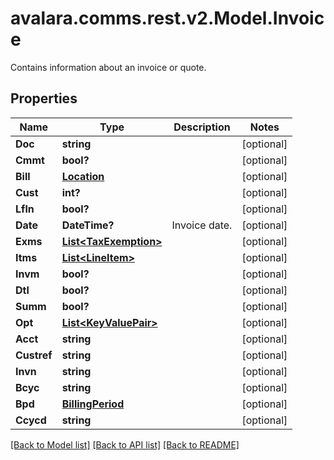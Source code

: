 # avalara.comms.rest.v2.Model.Invoice
Contains information about an invoice or quote.
## Properties

Name | Type | Description | Notes
------------ | ------------- | ------------- | -------------
**Doc** | **string** |  | [optional] 
**Cmmt** | **bool?** |  | [optional] 
**Bill** | [**Location**](Location.md) |  | [optional] 
**Cust** | **int?** |  | [optional] 
**Lfln** | **bool?** |  | [optional] 
**Date** | **DateTime?** | Invoice date. | [optional] 
**Exms** | [**List&lt;TaxExemption&gt;**](TaxExemption.md) |  | [optional] 
**Itms** | [**List&lt;LineItem&gt;**](LineItem.md) |  | [optional] 
**Invm** | **bool?** |  | [optional] 
**Dtl** | **bool?** |  | [optional] 
**Summ** | **bool?** |  | [optional] 
**Opt** | [**List&lt;KeyValuePair&gt;**](KeyValuePair.md) |  | [optional] 
**Acct** | **string** |  | [optional] 
**Custref** | **string** |  | [optional] 
**Invn** | **string** |  | [optional] 
**Bcyc** | **string** |  | [optional] 
**Bpd** | [**BillingPeriod**](BillingPeriod.md) |  | [optional] 
**Ccycd** | **string** |  | [optional] 

[[Back to Model list]](../README.md#documentation-for-models) [[Back to API list]](../README.md#documentation-for-api-endpoints) [[Back to README]](../README.md)

